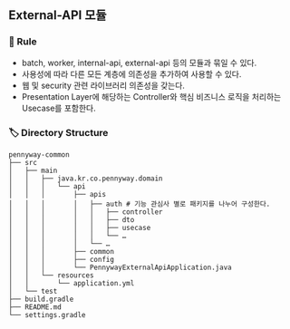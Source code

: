 ## External-API 모듈

### 🤝 Rule

- batch, worker, internal-api, external-api 등의 모듈과 묶일 수 있다.
- 사용성에 따라 다른 모든 계층에 의존성을 추가하여 사용할 수 있다.
- 웹 및 security 관련 라이브러리 의존성을 갖는다.
- Presentation Layer에 해당하는 Controller와 핵심 비즈니스 로직을 처리하는 Usecase를 포함한다.

### 🏷️ Directory Structure

```agsl
pennyway-common
├── src
│   ├── main
│   │   ├── java.kr.co.pennyway.domain
│   │   │   └── api
│   │   │       ├── apis
│   │   │       │   ├── auth # 기능 관심사 별로 패키지를 나누어 구성한다.
│   │   │       │   │   ├── controller
│   │   │       │   │   ├── dto
│   │   │       │   │   ├── usecase
│   │   │       │   │   └── …
│   │   │       │   └── …
│   │   │       ├── common
│   │   │       ├── config
│   │   │       └── PennywayExternalApiApplication.java
│   │   └── resources
│   │       └── application.yml
│   └── test
├── build.gradle
├── README.md
└── settings.gradle
```